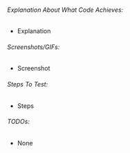 <!-- Thank you so much for contributing! We're glad to have you onboard :) -->
<!-- Please help us understand you contribution better with these details -->

###### Explanation About What Code Achieves:

<!-- Please explain why this code is necessary / what it does -->

- Explanation

###### Screenshots/GIFs:

<!-- As this is mainly a visual lib, please include a screenshot/gif if your contribution modifies on-screen components -->

- Screenshot

###### Steps To Test:

<!-- What would someone do to be able to see the effects of your code? -->

- Steps

###### TODOs:

<!-- Is there any tests or logic that isn't in the pr that you want the reviewer to know about? -->

- None
